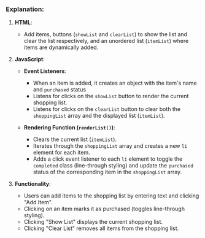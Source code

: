 
### Explanation:
1. **HTML**: 
   - Add items, buttons (`showList` and `clearList`) to show the list and clear the list respectively, and an unordered list (`itemList`) where items are dynamically added.

2. **JavaScript**: 
   - **Event Listeners**: 
     - When an item is added, it creates an object with the item's name and `purchased` status 
     - Listens for clicks on the `showList` button to render the current shopping list.
     - Listens for clicks on the `clearList` button to clear both the `shoppingList` array and the displayed list (`itemList`).

   - **Rendering Function (`renderList()`)**:
     - Clears the current list (`itemList`).
     - Iterates through the `shoppingList` array and creates a new `li` element for each item.
     - Adds a click event listener to each `li` element to toggle the `completed` class (line-through styling) and update the `purchased` status of the corresponding item in the `shoppingList` array.

3. **Functionality**: 
   - Users can add items to the shopping list by entering text and clicking "Add Item".
   - Clicking on an item marks it as purchased (toggles line-through styling).
   - Clicking "Show List" displays the current shopping list.
   - Clicking "Clear List" removes all items from the shopping list.